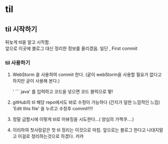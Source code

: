# til
## til 시작하기
뒤늦게 til을 알고 시작함.  
앞으로 이곳에 블로그 대신 정리한 정보를 올리겠음.
일단 , First commit

### **til 사용하기**

1. WebStorm 을 사용하여  commit 한다.
(궅이 webStorm을 사용할 필요가 없다고 하지만 굳이 사용해 본다.)

    ' ``` java' 를 입력하고 코드을 넣으면 코드 블럭으로 뙇!

2. gitHub의 til 해당 repo에서도 바로 수정이 가능하다 
(간지가 덜한 느낌적인 느낌)
'Edit this file' 을 누르고 수정후 commit!!!!

3. 정말 급할시에 이렇게 til로 어뷰징을 시도한다...( 양심의 가책쿠....)

4. 이리하여 첫사랑같은 첫 til 정리는 이것으로 마침.
앞으로는 블로그 한다고 나대지말고 이걸로 정리하는것으로 하겠다. 캬캬

        






